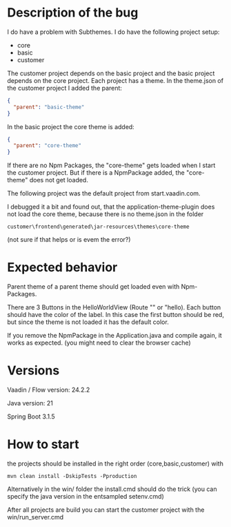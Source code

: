 # Description of the bug

I do have a problem with Subthemes. I do have the following project setup:

- core
- basic
- customer

The customer project depends on the basic project and the basic project depends
on the core project. Each project has a theme.
In the theme.json of the customer project I added the parent:

```json
{
  "parent": "basic-theme"
}
```

In the basic project the core theme is added:

```json
{
  "parent": "core-theme"
}
```

If there are no Npm Packages, the "core-theme" gets loaded when I start the
customer project.
But if there is a NpmPackage added, the "core-theme" does not get loaded.

The following project was the default project from start.vaadin.com.

I debugged it a bit and found out,
that the application-theme-plugin does not load the core theme,
because there is no theme.json in the folder

```
customer\frontend\generated\jar-resources\themes\core-theme
```

(not sure if that helps or is evem the error?)

# Expected behavior

Parent theme of a parent theme should get loaded even with Npm-Packages.

There are 3 Buttons in the HelloWorldView (Route "" or "hello). Each button
should have the color of the label. In this case the first button should be red,
but since the theme is not loaded it has the default color.

If you remove the NpmPackage in the Application.java and compile again, it works as expected.
(you might need to clear the browser cache)

# Versions

Vaadin / Flow version: 24.2.2

Java version: 21

Spring Boot 3.1.5

# How to start

the projects should be installed in the right order (core,basic,customer) with

```
mvn clean install -DskipTests -Pproduction
```

Alternatively in the win/ folder the install.cmd should do the trick (you can
specify the java version in the entsampled setenv.cmd)

After all projects are build you can start the customer project with the
win/run_server.cmd